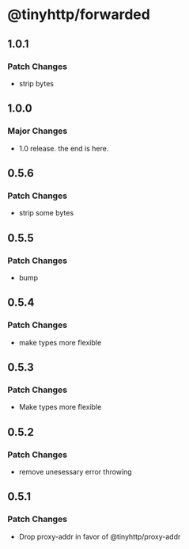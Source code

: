# @tinyhttp/forwarded

## 1.0.1

### Patch Changes

- strip bytes

## 1.0.0

### Major Changes

- 1.0 release. the end is here.

## 0.5.6

### Patch Changes

- strip some bytes

## 0.5.5

### Patch Changes

- bump

## 0.5.4

### Patch Changes

- make types more flexible

## 0.5.3

### Patch Changes

- Make types more flexible

## 0.5.2

### Patch Changes

- remove unesessary error throwing

## 0.5.1

### Patch Changes

- Drop proxy-addr in favor of @tinyhttp/proxy-addr
